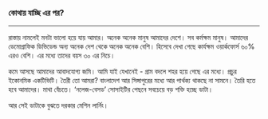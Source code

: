 ### কোথায় যাচ্ছি  এর পর?

---

রাস্তায় নামলেই মনটা ভালো হয়ে যায় আমার। অনেক অনেক মানুষ আমাদের দেশে। সব কর্মক্ষম মানুষ। আমাদের ডেমোগ্রাফিক ডিভিডেন্ড অন্য অনেক দেশ থেকে অনেক অনেক বেশি। হিসেবে দেখা গেছে কার্যক্ষম ওয়ার্কফোর্স ৬০% এরও বেশি। এর মধ্যে তাদের বয়স ৩০ এর নিচে। 



কমে আসছে আমাদের আবাদযোগ্য জমি। আমি যাই যেখানেই - গ্রাম বদলে শহর হয়ে গেছে এর মধ্যে। প্রচুর ইকোনমিক একটিভিটি। তৈরী তো আমরা? বাংলাদেশ আর সিঙ্গাপুরের মধ্যে আর পার্থক্য থাকছে না সামনে। তৈরি হতে হবে আমাদের। মাথা বেঁচতে। ‘নলেজ-বেসড’ সোসাইটির পেছনে সবচেয়ে বড় শক্তি হচ্ছে ডাটা। 



আর সেই ডাটাকে বুঝতে দরকার মেশিন লার্নিং। 



